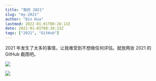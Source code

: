 ```yaml
---
title: "我的 2021"
slug: "my-2021"
author: "Bin Hua"
lastmod: 2022-01-01T08:28:13Z
date: 2022-01-01T08:28:13Z
tags: ["2021", "GitHub"]
---
```


2021 年发生了太多的事情，让我难受到不想做任何评估。就放两张 2021 的 GitHub 截图吧。

![](https://storage.tourcoder.com/tcblog/my-2021-github-huabin.png)

![](https://storage.tourcoder.com/tcblog/my-2021-github-tourcoder.png)
